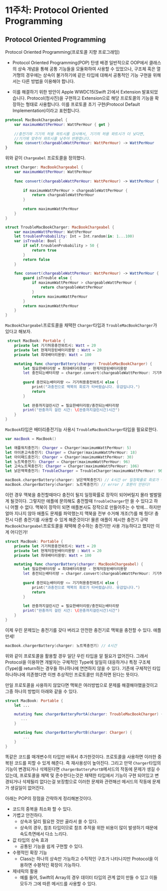 # 11주차: Protocol Oriented Programming
## Protocol Oriented Programming

Protocol Oriented Programming(프로토콜 지향 프로그래밍)
 - Protocol Oriented Programming(POP) 탄생 배경
일반적으로 OOP에서 클래스의 상속 개념을 통해 공통 기능들을 모듈화하여 사용할 수 있었으나, 구조체 혹은 열거형의 경우에는 상속이 불가하기에 같은 타입에 대해서 공통적인 기능 구현을 위해서는 다른 방법을 이용해야 합니다.

- 이를 해결하기 위한 방안이 Apple WWDC15(Swift 2)에서 Extension 발표되었습니다.
Protocol(청사진)을 구현하고 Extension으로 해당 프로토콜의 기능을 확장하는 형태로 사용합니다.
이를 프로토콜 초기 구현(Protocol Default Implementation)이라고 표현합니다.


```swift
protocol MacBookChargeabel {
    var maximumWattPerHour: WattPerHour { get }
    
    //충전기와 기기의 허용 와트시를 검사해서, 기기의 허용 와트시가 더 낮다면, 
    //기기에 맞추어 와트시를 낮추어 반환합니다.
    func convert(chargeableWattPerHour: WattPerHour) -> WattPerHour
}

```
위와 같이 `Chargeabel` 프로토콜을 정의했다.

```swift
struct Charger: MacBookChargeabel {
    var maximumWattPerHour: WattPerHour
 
    func convert(chargeableWattPerHour: WattPerHour) -> WattPerHour {
        
        if maximumWattPerHour > chargeableWattPerHour {
            return chargeableWattPerHour
        }
        
        return maximumWattPerHour
    }
}

struct TroubleMacBookCharger: MacBookChargeabel {
    var maximumWattPerHour: WattPerHour
    let troublenProbability: Int = Int.random(in: 1...100)
    var isTrouble: Bool {
        if self.troublenProbability > 50 {
            return true
        }
        return false
    }
    
    func convert(chargeableWattPerHour: WattPerHour) -> WattPerHour {
        guard isTrouble else {
            if maximumWattPerHour > chargeableWattPerHour {
                return chargeableWattPerHour
            }
            return maximumWattPerHour
        }
        return maximumWattPerHour
    }
}
```
`MacBookChargeabel`프로토콜을 채택한 `Charger`타입과 `TroubleMacBookCharger`가 있다고 해보자.

```swift 
 struct MacBook: Portable {
    private let 기기허용충전와트시: Watt = 20
    private let 현재저장된배터리용량 : Watt = 20
    private let 최대배터리용량: Watt = 100

    mutating func chargerBattery(charger: TroubleMacBookCharger) {
        let 필요한배터리량 = 최대배터리용량 - 현재저장된배터리용량
        let 충전되는배터리량 = charger.convert(chargeableWattPerHour: 기기허용충전와트시)
        
        guard 충전되는배터리량 <= 기기허용충전와트시 else {
            print("과충전으로 맥북의 회로가 타버렸습니다. 유감입니다.")
            return
        }
        
        let 완충까지걸린시간 = 필요한배터리량/충전되는배터리량
        print("완충까지 걸린 시간: \(완충까지걸린시간)시간")
    }
}
```
`MacBook`타입은 배터리충전기능 사용시 `TroubleMacBookCharger`타입을 필요로한다. 

```swift
var macBook = MacBook()

let 애플워치충전기: Charger = Charger(maximumWattPerHour: 5)
let 아이폰고속충전기: Charger = Charger(maximumWattPerHour: 18)
let 아이패드충전기: Charger = Charger(maximumWattPerHour: 30)
let 노트북충전기: Charger = Charger(maximumWattPerHour: 96)
let 고속노트북충전기: Charger = Charger(maximumWattPerHour: 106)
let 낡은맥북충전기: TroubleCharger = TroubleCharger(maximumWattPerHour: 96)

macBook.chargerBattery(charger: 낡은맥북충전기) // 4시간 or 일정확률로 회로가 구워진 맥북
macBook.chargerBattery(charger: 노트북충전기) // error / 호환이 안된다!
```
이런 경우 맥북을 충전할때마다 충전이 될지 일정확률로 장작이 되어버릴지 몰라 벌벌떨게 될것이다. 그렇지만 애플에 문의해도 충전할때 `TroubleCharger`만 쓸 수 있다고 하니 어쩔 수 없다. 맥북이 장작이 되면 애플본사도 장작으로 만들어주는 수 밖에...
하지만 얼마 지나지 않아 애플도 문제를 파악했는지 맥북을 전부 수거해 개조(?)를 해 줬다!
충전시 다른 충전기를 사용할 수 있게 해준것이다! 물론 애플이 제시한 충전기 규약 `MacBookChargeabel`프로토콜을 채택해 준수하는 충전기만 사용 가능하다고 했지만 이게 어디인가!

```swift
struct MacBook: Portable {
    private let 기기허용충전와트시: Watt = 20
    private let 현재저장된배터리용량 : Watt = 20
    private let 최대배터리용량: Watt = 100

    mutating func chargerBattery(charger: MacBookChargeabel) {
        let 필요한배터리량 = 최대배터리용량 - 현재저장된배터리용량
        let 충전되는배터리량 = charger.convert(chargeableWattPerHour: 기기허용충전와트시)
        
        guard 충전되는배터리량 <= 기기허용충전와트시 else {
            print("과충전으로 맥북의 회로가 타버렸습니다. 유감입니다.")
            return
        }
        
        let 완충까지걸린시간 = 필요한배터리량/충전되는배터리량
        print("완충까지 걸린 시간: \(완충까지걸린시간)시간")
    }
}
``` 
이제 우린 문제있는 충전기를 갖다 버리고 안전한 충전기로 맥북을 충전할 수 있다. 애플 만세!

```swift
macBook.chargerBattery(charger: 노트북충전기) // 4시간
```

위와 같이 프로토콜을 활용할 경우 일단 우린 타입을 알 필요가 없어진다.
그래서 Protocol을 이용하면 개발자는 구체적인 Type에 일일히 대응하거나 특정 구조체(Type)를 return하는 경우들 하나하나에 연연하지 않을 수 있다.
기존에 구체적인 타입 하나하나에 의존했다면 이젠 추상적인 프로토콜만 의존하면 된다는 뜻이다. 

만일 프로토콜을 사용하지 않았다면 맥북은 여러방법으로 문제를 해결해야했을것이고 그중 하나의 방법이 아래와 같을 수 있다.
```swift
struct MacBook: Portable {
    let ...

    mutating func chargerBatteryPortA(charger: TroubleMacBookCharger) {
       ...
    }

    mutating func chargerBatteryPortB(charger: Charger) {
        ...
    }
}
``` 

똑같은 코드를 매개변수의 타입만 바꿔서 추가한것이다. 프로토콜을 사용하면 이러한 중복된 코드를 피할 수 있게 해준다. 즉 재사용성이 높아진다.
그리고 만약 `Charger`타입의 기능이 변경되거나 삭제된다면 `chargerBatteryPortB`메서드의 작동에 문제가 생길 수 있는데, 프로토콜을 채택 및 준수한다는것은 채택한 타입에서 기능이 구현 되어있고 변경되거나 삭제될리 없다는걸 보장함으로 이러한 문제와 관련해선 메서드의 작동에 문제가 생길일이 없어진다.

아래는 POP의 장점을 간략하게 정리해본것이다.
- 코드의 중복을 최소화 할 수 있다.
- 가볍고 안전하다.
    - 상속과 달리 필요한 것만 골라서 쓸 수 있다.
    - 상속의 경우, 참조 타입이므로 참조 추적을 위한 비용이 많이 발생하기 때문에 속도측면에서 다소 느리다.
- 값 타입의 상속 효과
    - 공통된 기능을 쉽게 구현할 수 있다.
- 수평적인 확장 기능
    - Class는 하나의 상속만 가능하고 수직적인 구조가 나타나지만 Protocol을 이용하면 수평적인 확장이 가능하다.
- 제네릭의 활용
    - 예를 들어, Swift의 Array의 경우 데이터 타입의 관계 없이 만들 수 있고 이들 모두가 그에 따른 메서드를 사용할 수 있다.
